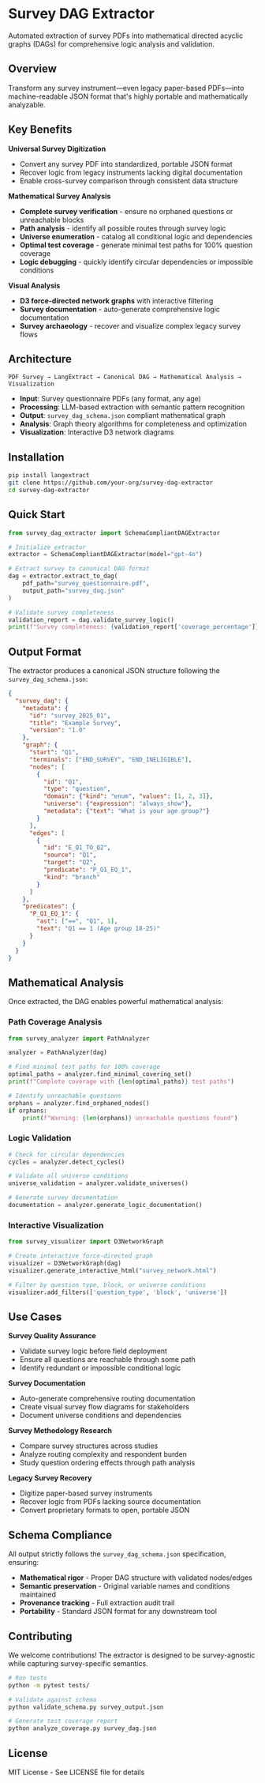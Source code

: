 # Survey DAG Extractor

Automated extraction of survey PDFs into mathematical directed acyclic graphs (DAGs) for comprehensive logic analysis and validation.

## Overview

Transform any survey instrument—even legacy paper-based PDFs—into machine-readable JSON format that's highly portable and mathematically analyzable.

## Key Benefits

**Universal Survey Digitization**
- Convert any survey PDF into standardized, portable JSON format
- Recover logic from legacy instruments lacking digital documentation
- Enable cross-survey comparison through consistent data structure

**Mathematical Survey Analysis**
- **Complete survey verification** - ensure no orphaned questions or unreachable blocks
- **Path analysis** - identify all possible routes through survey logic  
- **Universe enumeration** - catalog all conditional logic and dependencies
- **Optimal test coverage** - generate minimal test paths for 100% question coverage
- **Logic debugging** - quickly identify circular dependencies or impossible conditions

**Visual Analysis**
- **D3 force-directed network graphs** with interactive filtering
- **Survey documentation** - auto-generate comprehensive logic documentation
- **Survey archaeology** - recover and visualize complex legacy survey flows

## Architecture

```
PDF Survey → LangExtract → Canonical DAG → Mathematical Analysis → Visualization
```

- **Input**: Survey questionnaire PDFs (any format, any age)
- **Processing**: LLM-based extraction with semantic pattern recognition
- **Output**: `survey_dag_schema.json` compliant mathematical graph
- **Analysis**: Graph theory algorithms for completeness and optimization
- **Visualization**: Interactive D3 network diagrams

## Installation

```bash
pip install langextract
git clone https://github.com/your-org/survey-dag-extractor
cd survey-dag-extractor
```

## Quick Start

```python
from survey_dag_extractor import SchemaCompliantDAGExtractor

# Initialize extractor
extractor = SchemaCompliantDAGExtractor(model="gpt-4o")

# Extract survey to canonical DAG format
dag = extractor.extract_to_dag(
    pdf_path="survey_questionnaire.pdf",
    output_path="survey_dag.json"
)

# Validate survey completeness
validation_report = dag.validate_survey_logic()
print(f"Survey completeness: {validation_report['coverage_percentage']}%")
```

## Output Format

The extractor produces a canonical JSON structure following the `survey_dag_schema.json`:

```json
{
  "survey_dag": {
    "metadata": {
      "id": "survey_2025_01",
      "title": "Example Survey",
      "version": "1.0"
    },
    "graph": {
      "start": "Q1",
      "terminals": ["END_SURVEY", "END_INELIGIBLE"],
      "nodes": [
        {
          "id": "Q1",
          "type": "question",
          "domain": {"kind": "enum", "values": [1, 2, 3]},
          "universe": {"expression": "always_show"},
          "metadata": {"text": "What is your age group?"}
        }
      ],
      "edges": [
        {
          "id": "E_Q1_TO_Q2",
          "source": "Q1",
          "target": "Q2", 
          "predicate": "P_Q1_EQ_1",
          "kind": "branch"
        }
      ]
    },
    "predicates": {
      "P_Q1_EQ_1": {
        "ast": ["==", "Q1", 1],
        "text": "Q1 == 1 (Age group 18-25)"
      }
    }
  }
}
```

## Mathematical Analysis

Once extracted, the DAG enables powerful mathematical analysis:

### Path Coverage Analysis
```python
from survey_analyzer import PathAnalyzer

analyzer = PathAnalyzer(dag)

# Find minimal test paths for 100% coverage
optimal_paths = analyzer.find_minimal_covering_set()
print(f"Complete coverage with {len(optimal_paths)} test paths")

# Identify unreachable questions
orphans = analyzer.find_orphaned_nodes()
if orphans:
    print(f"Warning: {len(orphans)} unreachable questions found")
```

### Logic Validation
```python
# Check for circular dependencies
cycles = analyzer.detect_cycles()

# Validate all universe conditions
universe_validation = analyzer.validate_universes()

# Generate survey documentation
documentation = analyzer.generate_logic_documentation()
```

### Interactive Visualization
```python
from survey_visualizer import D3NetworkGraph

# Create interactive force-directed graph
visualizer = D3NetworkGraph(dag)
visualizer.generate_interactive_html("survey_network.html")

# Filter by question type, block, or universe conditions
visualizer.add_filters(['question_type', 'block', 'universe'])
```

## Use Cases

**Survey Quality Assurance**
- Validate survey logic before field deployment
- Ensure all questions are reachable through some path
- Identify redundant or impossible conditional logic

**Survey Documentation** 
- Auto-generate comprehensive routing documentation
- Create visual survey flow diagrams for stakeholders
- Document universe conditions and dependencies

**Survey Methodology Research**
- Compare survey structures across studies
- Analyze routing complexity and respondent burden
- Study question ordering effects through path analysis

**Legacy Survey Recovery**
- Digitize paper-based survey instruments
- Recover logic from PDFs lacking source documentation
- Convert proprietary formats to open, portable JSON

## Schema Compliance

All output strictly follows the `survey_dag_schema.json` specification, ensuring:
- **Mathematical rigor** - Proper DAG structure with validated nodes/edges
- **Semantic preservation** - Original variable names and conditions maintained
- **Provenance tracking** - Full extraction audit trail
- **Portability** - Standard JSON format for any downstream tool

## Contributing

We welcome contributions! The extractor is designed to be survey-agnostic while capturing survey-specific semantics.

```bash
# Run tests
python -m pytest tests/

# Validate against schema
python validate_schema.py survey_output.json

# Generate test coverage report
python analyze_coverage.py survey_dag.json
```

## License

MIT License - See LICENSE file for details
